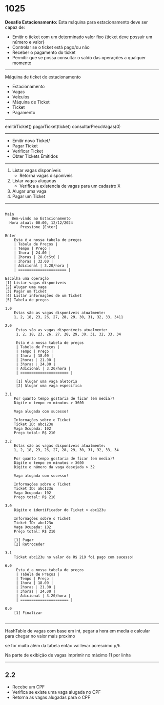 # 1025
**Desafio Estacionamento:** Esta máquina para estacionamento deve ser capaz de:

- Emitir o ticket com um determinado valor fixo {ticket deve possuir um número e valor}
- Controlar se o ticket está pago/ou não
- Receber o pagamento do ticket
- Permitir que se possa consultar o saldo das operações a qualquer momento

---

Máquina de ticket de estacionamento

- Estacionamento
- Vagas
- Veículos
- Máquina de Ticket
- Ticket
- Pagamento

--- 

emitirTicket()
pagarTicket(ticket)
consultarPrecoVagas(0)

---

- Emitir novo Ticket/
- Pagar Ticket
- Verificar Ticket
- Obter Tickets Emitidos

---

1. Listar vagas disponíveis
    - Retorna vagas disponíveis
2. Listar vagas alugadas
    - Verifica a existencia de vagas para um cadastro X
3. Alugar uma vaga
4. Pagar um Ticket


---

```

Main
   Bem-vindo ao Estacionamento
  Hora atual: 00:00, 12/12/2024
       Pressione [Enter]

Enter
	Esta é a nossa tabela de preços
	| Tabela de Preços |
	| Tempo | Preço |
	| 1hora | 24.00 |
	| 2horas | 28.0cSt0 |
	| 3horas | 32.00 |
	| Adicional | 3.20/hora |
	| ====================== |

Escolha uma operação
[1] Listar vagas disponíveis
[2] Alugar uma vaga  
[3] Pagar um Ticket
[4] Listar informações de um Ticket
[5] Tabela de preços

1.0
	Estas são as vagas disponíveis atualmente:
	1, 2, 18, 23, 26, 27, 28, 29, 30, 31, 32, 33, 3411

2.0
	 Estas são as vagas disponíveis atualmente:
	 1, 2, 18, 23, 26, 27, 28, 29, 30, 31, 32, 33, 34
	
	 Esta é a nossa tabela de preços
	 | Tabela de Preços |
	 | Tempo | Preço |
	 | 1hora | 18.00 |
	 | 2horas | 21.00 |
	 | 3horas | 24.00 |
	 | Adicional | 3.20/hora |
	 | ====================== |
	
	 [1] Alugar uma vaga aletoria
	 [2] Alugar uma vaga especifica

2.1
	Por quanto tempo gostaria de ficar (em media)?
	Digite o tempo em minutos > 3600
	
	Vaga alugada com sucesso!

	Informações sobre o Ticket
	Ticket ID: abc123u
	Vaga Ocupada: 102
	Preço total: R$ 210

2.2
	Estas são as vagas disponíveis atualmente:
	1, 2, 18, 23, 26, 27, 28, 29, 30, 31, 32, 33, 34

	Por quanto tempo gostaria de ficar (em media)?
	Digite o tempo em minutos > 3600
	Digite o número da vaga desejada > 32

	Vaga alugada com sucesso!

	Informações sobre o Ticket
	Ticket ID: abc123u
	Vaga Ocupada: 102
	Preço total: R$ 210

3.0
	Digite o identificador do Ticket > abc123u 

	Informações sobre o Ticket
	Ticket ID: abc123u
	Vaga Ocupada: 102
	Preço total: R$ 210

	[1] Pagar
	[2] Retroceder

3.1
	Ticket abc123u no valor de R$ 210 foi pago com sucesso!

6.0
	 Esta é a nossa tabela de preços
	 | Tabela de Preços |
	 | Tempo | Preço |
	 | 1hora | 18.00 |
	 | 2horas | 21.00 |
	 | 3horas | 24.00 |
	 | Adicional | 3.20/hora |
	 | ====================== |

0.0
	[1] Finalizar


```


---

HashTable de vagas com base em int, pegar a hora em media e calcular para chegar no valor mais proximo

se for muito além da tabela então vai levar acrescimo p/h

Na parte de exibição de vagas imprimir no máximo 11 por linha

---
## 2.2

- Recebe um CPF
- Verifica se existe uma vaga alugada no CPF
- Retorna as vagas alugadas para o CPF 
